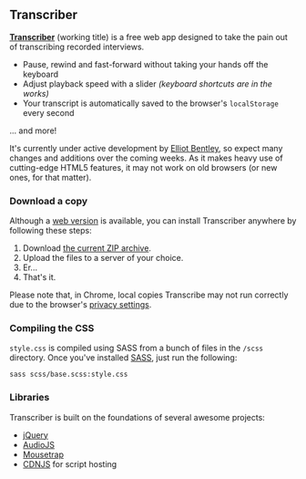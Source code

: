 ## Transcriber

**[Transcriber](http://ejb.github.io/transcriber)** (working title) is a free web app designed to take the pain out of transcribing recorded interviews.

- Pause, rewind and fast-forward without taking your hands off the keyboard
- Adjust playback speed with a slider *(keyboard shortcuts are in the works)*
- Your transcript is automatically saved to the browser's `localStorage` every second

... and more!

It's currently under active development by [Elliot Bentley](http://elliotbentley.com/), so expect many changes and additions over the coming weeks. As it makes heavy use of cutting-edge HTML5 features, it may not work on old browsers (or new ones, for that matter).

### Download a copy

Although a [web version](http://ejb.github.io/transcriber) is available, you can install Transcriber anywhere by following these steps:

1. Download [the current ZIP archive](https://github.com/ejb/transcriber/archive/master.zip).
2. Upload the files to a server of your choice.
3. Er...
4. That's it.

Please note that, in Chrome, local copies Transcribe may not run correctly due to the browser's [privacy settings](http://programmers.stackexchange.com/questions/72435/why-is-google-blocking-users-from-accessing-their-local-file-system-in-chromium).

### Compiling the CSS

`style.css` is compiled using SASS from a bunch of files in the `/scss` directory. Once you've installed [SASS](http://sass-lang.com/), just run the following:

```
sass scss/base.scss:style.css
```

### Libraries

Transcriber is built on the foundations of several awesome projects:

- [jQuery](http://jquery.com)
- [AudioJS](http://kolber.github.io/audiojs/)
- [Mousetrap](http://craig.is/killing/mice)
- [CDNJS](http://cdnjs.com/) for script hosting